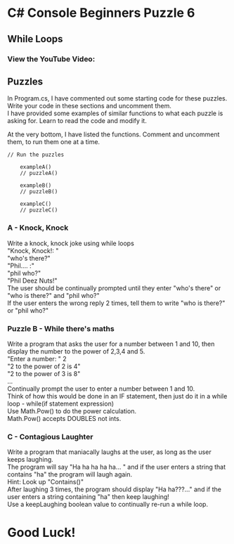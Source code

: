 # C# Console Beginners Puzzle 6

## While Loops

### View the YouTube Video: 


## Puzzles
In Program.cs, I have commented out some starting code for these puzzles. <br />
Write your code in these sections and uncomment them. <br />
I have provided some examples of similar functions to what each puzzle is asking for. Learn to read the code and modify it. <br />

At the very bottom, I have listed the functions. Comment and uncomment them, to run them one at a time.

```
// Run the puzzles

    exampleA()
    // puzzleA()

    exampleB()
    // puzzleB()

    exampleC()
    // puzzleC()
```

### A - Knock, Knock
Write a knock, knock joke using while loops <br />
"Knock, Knock!: " <br />
"who's there?" <br />
"Phil.... :" <br />
"phil who?" <br />
"Phil Deez Nuts!" <br />
The user should be continually prompted until they enter "who's there" or "who is there?" and "phil who?" <br />
If the user enters the wrong reply 2 times, tell them to write "who is there?" or "phil who?" <br />


### Puzzle B - While there's maths
Write a program that asks the user for a number between 1 and 10, then display the number to the power of 2,3,4 and 5. <br />
"Enter a number: "   2 <br />
"2 to the power of 2 is 4" <br />
"2 to the power of 3 is 8" <br />
... <br />
Continually prompt the user to enter a number between 1 and 10. <br />
Think of how this would be done in an IF statement, then just do it in a while loop - while(if statement expression) <br />
Use Math.Pow() to do the power calculation. <br />
Math.Pow() accepts DOUBLES not ints. <br />


### C - Contagious Laughter
Write a program that maniacally laughs at the user, as long as the user keeps laughing. <br />
The program will say "Ha ha ha ha ha... " and if the user enters a string that contains "ha" the program will laugh again. <br />
Hint: Look up "Contains()" <br />
After laughing 3 times, the program should display "Ha ha???..." and if the user enters a string containing "ha" then keep laughing! <br />
Use a keepLaughing boolean value to continually re-run a while loop. <br />


# Good Luck!
